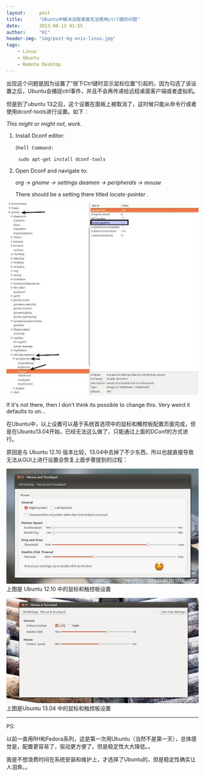 ```yaml
---
layout:     post
title:      "Ubuntu中解决远程桌面无法使用ctrl键的问题"
date:       2013-06-13 01:55
author:     "KC"
header-img: "img/post-bg-unix-linux.jpg"
tags:
    - Linux
    - Ubuntu
    - Remote Desktop
---
```


出现这个问题是因为设置了“按下Ctrl键时显示鼠标位置”引起的，因为勾选了该设置之后，Ubuntu会捕捉ctrl事件，并且不会再传递给远程桌面客户端或者虚拟机。

但是到了ubuntu 13之后，这个设置在面板上被取消了，这时候只能从命令行或者使用dconf-tools进行设置。如下：

*This might or might not, work.*

1. Install Dconf editor:

    `Shell Command: `
    
        sudo apt-get install dconf-tools

2. Open Dconf and navigate to:

    *org -> gnome -> settings deamon -> peripherals -> mouse*
    
    There should be a setting there titled  *locate-pointer* .
    
![Dconf配置](https://raw.githubusercontent.com/kimiazhu/kimiazhu.github.io/master/_posts/attachments/2013-06-13/1.jpg "Dconf配置")

If it's not there, then I don't think its possible to change this. Very weird it defaults to on...

在Ubuntu中，以上设置可以基于系统首选项中的鼠标和觸控板配置页面完成，但是在Ubuntu13.04开始，已经无法这么做了，只能通过上面的DConf的方式进行。

原因是与 Ubuntu 12.10 版本比较，13.04中去掉了不少东西，所以也就直接导致无法从GUI上进行设置会恢复上面步骤提到的过程：

![Ubuntu12的鼠标和觸控板配置页](https://raw.githubusercontent.com/kimiazhu/kimiazhu.github.io/master/_posts/attachments/2013-06-13/2.jpg "Ubuntu12的鼠标和觸控板配置页")
上图是 Ubuntu 12.10 中的鼠标和触控板设置


![Ubuntu 13.04 中的鼠标和触控板设置](https://raw.githubusercontent.com/kimiazhu/kimiazhu.github.io/master/_posts/attachments/2013-06-13/3.jpg "Ubuntu 13.04 中的鼠标和触控板设置")
上图是Ubuntu 13.04 中的鼠标和触控板设置

---
PS:

以前一直用RH和Fedora系列，这是第一次用Ubuntu（当然不是第一天），总体感觉是，配置更容易了，驱动更方便了。但是稳定性大大降低。。

我是不想浪费时间在系统安装和维护上，才选择了Ubuntu的，但是稳定性确实让人泪奔。。